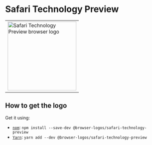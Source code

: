 Safari Technology Preview
=========================

<!-- markdownlint-disable line-length no-inline-html -->
<table>
    <tr height=230>
        <td>
            <a href="https://github.com/alrra/browser-logos/tree/896ab303b43decd25c518ea5dc0081e6974d344a/src/safari-technology-preview">
                <img width=220 src="https://raw.githubusercontent.com/alrra/browser-logos/896ab303b43decd25c518ea5dc0081e6974d344a/src/safari-technology-preview/safari-technology-preview_512x512.png" alt="Safari Technology Preview browser logo">
            </a>
        </td>
    </tr>
</table>
<!-- markdownlint-enable line-length no-inline-html -->

How to get the logo
-------------------

Get it using:

* [`npm`][npm]: `npm install --save-dev @browser-logos/safari-technology-preview`
* [`Yarn`][yarn]: `yarn add --dev @browser-logos/safari-technology-preview`

<!-- Link labels: -->

[npm]: https://www.npmjs.com/
[yarn]: https://yarnpkg.com/
